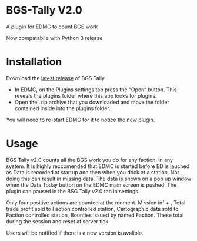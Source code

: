 # BGS-Tally V2.0
A plugin for EDMC to count BGS work

Now compatabile with Python 3 release

# Installation
Download the [latest release](https://github.com/tezw21/BGS-Tally-v2.0/releases/tag/2.1.3) of BGS Tally
 - In EDMC, on the Plugins settings tab press the “Open” button. This reveals the plugins folder where this app looks for plugins.
 - Open the .zip archive that you downloaded and move the folder contained inside into the plugins folder.

You will need to re-start EDMC for it to notice the new plugin.

# Usage
BGS Tally v2.0 counts all the BGS work you do for any faction, in any system. 
It is highly reccomended that EDMC is started before ED is lauched as Data is recorded at startup and then when you dock at a station. Not doing this can result in missing data.
The data is shown on a pop up window when the Data Today button on the EDMC main screen is pushed.
The plugin can paused in the BSG Tally v2.0 tab in settings.

Only four positive actions are counted at the moment. Mission inf + , Total trade profit sold to Faction controlled station, Cartographic data sold to Faction controlled station, Bounties issued by named Faction. These total during the session and reset at server tick.

Users will be notified if there is a new version is avalible.
